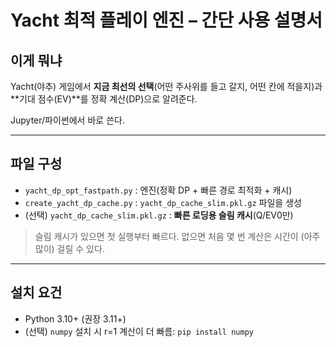 # Yacht 최적 플레이 엔진 – 간단 사용 설명서

## 이게 뭐냐

Yacht(야추) 게임에서 **지금 최선의 선택**(어떤 주사위를 들고 갈지, 어떤 칸에 적을지)과 **기대 점수(EV)**를 정확 계산(DP)으로 알려준다.

Jupyter/파이썬에서 바로 쓴다.

------

## 파일 구성

- `yacht_dp_opt_fastpath.py` : 엔진(정확 DP + 빠른 경로 최적화 + 캐시)
- `create_yacht_dp_cache.py` : `yacht_dp_cache_slim.pkl.gz` 파일을 생성
- (선택) `yacht_dp_cache_slim.pkl.gz` : **빠른 로딩용 슬림 캐시**(Q/EV0만)

> 슬림 캐시가 있으면 첫 실행부터 빠르다. 없으면 처음 몇 번 계산은 시간이 (아주 많이) 걸릴 수 있다.

------

## 설치 요건

- Python 3.10+ (권장 3.11+)
- (선택) `numpy` 설치 시 r=1 계산이 더 빠름: `pip install numpy`
